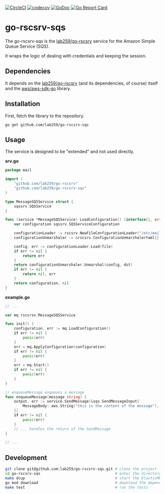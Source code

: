 [![CircleCI](https://circleci.com/gh/lab259/go-rscsrv-sqs.svg?style=shield)](https://circleci.com/gh/lab259/go-rscsrv-sqs)
[![codecov](https://codecov.io/gh/lab259/go-rscsrv-sqs/branch/master/graph/badge.svg)](https://codecov.io/gh/lab259/go-rscsrv-sqs)
[![GoDoc](https://godoc.org/github.com/lab259/go-rscsrv-sqs?status.svg)](http://godoc.org/github.com/lab259/go-rscsrv-sqs)
[![Go Report Card](https://goreportcard.com/badge/github.com/lab259/go-rscsrv-sqs)](https://goreportcard.com/report/github.com/lab259/go-rscsrv-sqs)

# go-rscsrv-sqs

The go-rscsrv-sqs is the [lab259/go-rscsrv](//github.com/lab259/go-rscsrv) service for
the Amazon Simple Queue Service (SQS).

It wraps the logic of dealing with credentials and keeping the session.

## Dependencies

It depends on the [lab259/go-rscsrv](//github.com/lab259/go-rscsrv) (and its dependencies,
of course) itself and the [aws/aws-sdk-go](//github.com/aws/aws-sdk-go) library.

## Installation

First, fetch the library to the repository.

    go get github.com/lab259/go-rscsrv-sqs

## Usage

The service is designed to be "extended" and not used directly.

**srv.go**

```Go
package mail

import (
	"github.com/lab259/go-rscsrv"
	"github.com/lab259/go-rscsrv-sqs"
)

type MessageSQSService struct {
	sqssrv.SQSService
}

func (service *MessageSQSService) LoadConfiguration() (interface{}, error) {
	var configuration sqssrv.SQSServiceConfiguration

	configurationLoader := rscsrv.NewFileConfigurationLoader("/etc/mail")
	configurationUnmarshaler := &rscsrv.ConfigurationUnmarshalerYaml{}

	config, err := configurationLoader.Load(file)
	if err != nil {
		return err
	}
	return configurationUnmarshaler.Unmarshal(config, dst)
	if err != nil {
		return nil, err
	}
	return configuration, nil
}

```

**example.go**

```Go
// ...

var mq rscsrsv.MessageSQSService

func init() {
	configuration, err := mq.LoadConfiguration()
	if err != nil {
		panic(err)
	}
	err = mq.ApplyConfiguration(configuration)
	if err != nil {
		panic(err)
	}
	err = mq.Start()
	if err != nil {
		panic(err)
	}
}

// enqueueMessage enqueues a message
func enqueueMessage(message string) {
	output, err := service.SendMessage(&sqs.SendMessageInput{
		MessageBody: aws.String("this is the content of the message"),
	})
	if err != nil {
		panic(err)
	}
	// ... handles the return of the SendMessage
}

// ...
```

## Development

```bash
git clone git@github.com:lab259/go-rscsrv-sqs.git # clone the project
cd go-rscsrv-sqs                                  # enter the directory
make dcup                                         # start the ElasticMQ
go mod download                                   # download the dependencies
make test                                         # run the tests
```
